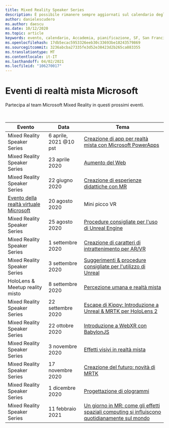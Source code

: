 ```yaml
---
title: Mixed Reality Speaker Series
description: È possibile rimanere sempre aggiornati sul calendario degli eventi di sviluppo di realtà mista nel reattore a San Francisco.
author: danielescudero
ms.author: daescu
ms.date: 10/12/2020
ms.topic: article
keywords: evento, calendario, Accademia, pianificazione, SF, San Francisco, Reactor
ms.openlocfilehash: 17db5ecac5953326eeb30c33693be18243579869
ms.sourcegitcommit: 3236abcba27335fe3d52e38423d2b265ca883355
ms.translationtype: MT
ms.contentlocale: it-IT
ms.lasthandoff: 04/02/2021
ms.locfileid: "106270017"
---
```

# <a name="microsoft-mixed-reality-events"></a>Eventi di realtà mista Microsoft

Partecipa al team Microsoft Mixed Reality in questi prossimi eventi.

<br>

|Evento|Data|Tema|
|-------------|-------------|-----|
| Mixed Reality Speaker Series|6 aprile, 2021 @10 pst|[Creazione di app per realtà mista con Microsoft PowerApps](https://www.meetup.com/hololens-mr/events/277257132)|
| Mixed Reality Speaker Series|23 aprile 2020|[Aumento del Web](https://channel9.msdn.com/Shows/Docs-Mixed-Reality/Augmenting-WebXR-Standards)|
| Mixed Reality Speaker Series|22 giugno 2020|[Creazione di esperienze didattiche con MR](https://channel9.msdn.com/Shows/Docs-Mixed-Reality/Educational-Experiences-in-MR)|
| [Evento della realtà virtuale Microsoft](https://www.meetup.com/hololens-mr/events/272364822/)|20 agosto 2020|Mini picco VR|
| Mixed Reality Speaker Series|25 agosto 2020|[Procedure consigliate per l'uso di Unreal Engine](https://channel9.msdn.com/Shows/Docs-Mixed-Reality/Tips-and-Best-Practices-for-using-UE4-in-MR)|
| Mixed Reality Speaker Series|1 settembre 2020|[Creazione di caratteri di intrattenimento per AR/VR](https://channel9.msdn.com/Shows/Docs-Mixed-Reality/Creating-Entertaining-Characters-for-Mixed-Reality)|
| Mixed Reality Speaker Series|3 settembre 2020|[Suggerimenti & procedure consigliate per l'utilizzo di Unreal](https://channel9.msdn.com/Shows/Docs-Mixed-Reality/Tips-and-Best-Practices-for-using-UE4-in-MR)|
| HoloLens & Meetup reality misto|8 settembre 2020|[Percezione umana e realtà mista](https://channel9.msdn.com/Shows/Docs-Mixed-Reality/Human-Perception-and-Mixed-Reality)|
| Mixed Reality Speaker Series|22 settembre 2020|[Escape di Kippy: Introduzione a Unreal & MRTK per HoloLens 2](../develop/unreal/unreal-kippys-escape.md)|
| Mixed Reality Speaker Series|22 ottobre 2020|[Introduzione a WebXR con BabylonJS](https://channel9.msdn.com/Shows/Docs-Mixed-Reality/Adding-Augmented-Reality-to-your-Typescript-Project)|
| Mixed Reality Speaker Series|3 novembre 2020|[Effetti visivi in realtà mista](https://channel9.msdn.com/Shows/Mixed-Reality/Visual-Effects-in-Mixed-Reality)|
| Mixed Reality Speaker Series|17 novembre 2020|[Creazione del futuro: novità di MRTK](https://channel9.msdn.com/Shows/Docs-Mixed-Reality/Building-the-Future-Whats-New-in-the-Mixed-Reality-Toolkit)|
| Mixed Reality Speaker Series|1 dicembre 2020|[Progettazione di ologrammi](https://channel9.msdn.com/Shows/Docs-Mixed-Reality/Making-of-Designing-Holograms)|
| Mixed Reality Speaker Series|11 febbraio 2021|[Un giorno in MR: come gli effetti spaziali computing si influiscono quotidianamente sul mondo](https://channel9.msdn.com/Shows/Mixed-Reality/One-Day-In-MR-How-Spatial-Computing-Effects-Every-Day-Life)|
